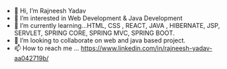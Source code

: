 - 👋 Hi, I’m Rajneesh Yadav
- 👀 I’m interested in Web Development & Java Development
- 🌱 I’m currently learning...HTML, CSS , REACT, JAVA , HIBERNATE, JSP, SERVLET, SPRING CORE, SPRING MVC, SPRING BOOT.
- 💞️ I’m looking to collaborate on web and java based project.
- 📫 How to reach me ... https://www.linkedin.com/in/rajneesh-yadav-aa042719b/
<!---
NitroGitRepo/NitroGitRepo is a ✨ special ✨ repository because its `README.md` (this file) appears on your GitHub profile.
You can click the Preview link to take a look at your changes.
--->
